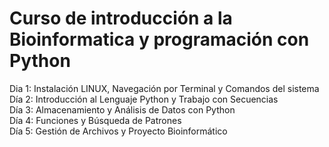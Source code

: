 # Curso de introducción a la Bioinformatica y programación con Python

Dia 1: Instalación LINUX, Navegación por Terminal y Comandos del sistema <br>
Día 2: Introducción al Lenguaje Python y Trabajo con Secuencias <br>
Día 3: Almacenamiento y Análisis de Datos con Python <br>
Día 4: Funciones y Búsqueda de Patrones <br>
Día 5: Gestión de Archivos y Proyecto Bioinformático <br>
